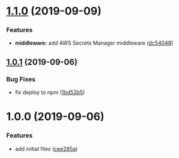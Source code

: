 # [1.1.0](https://github.com/zooxsmart/lambda-middleware/compare/1.0.1...1.1.0) (2019-09-09)


### Features

* **middleware:** add AWS Secrets Manager middleware ([dc54048](https://github.com/zooxsmart/lambda-middleware/commit/dc54048))

## [1.0.1](https://github.com/zooxsmart/lambda-middleware/compare/1.0.0...1.0.1) (2019-09-06)


### Bug Fixes

* fix deploy to npm ([1bd52b5](https://github.com/zooxsmart/lambda-middleware/commit/1bd52b5))

# 1.0.0 (2019-09-06)


### Features

* add initial files ([cee285a](https://github.com/zooxsmart/lambda-middleware/commit/cee285a))

